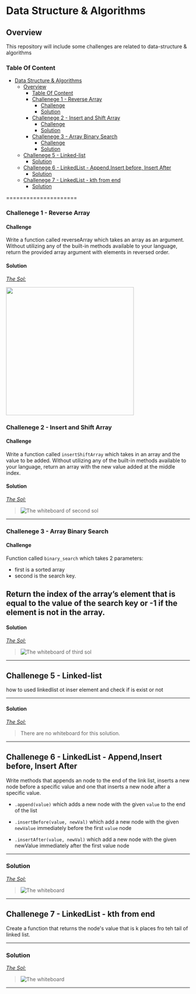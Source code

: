 # Data Structure & Algorithms

## Overview

This repository will include some challenges are related to data-structure & algorithms

### Table Of Content
  
- [Data Structure & Algorithms](#data-structure--algorithms)
  - [Overview](#overview)
    - [Table Of Content](#table-of-content)
    - [Challenege 1 - Reverse Array](#challenege-1---reverse-array)
      - [Challenge](#challenge)
      - [Solution](#solution)
    - [Challenege 2 - Insert and Shift Array](#challenege-2---insert-and-shift-array)
      - [Challenge](#challenge-1)
      - [Solution](#solution-1)
    - [Challenege 3 - Array Binary Search](#challenege-3---array-binary-search)
      - [Challenge](#challenge-2)
      - [Solution](#solution-2)
  - [Challenege 5 - Linked-list](#challenege-5---linked-list)
      - [Solution](#solution-3)
  - [Challenege 6 - LinkedList - Append,Insert before, Insert After](#challenege-6---linkedlist---appendinsert-before-insert-after)
    - [Solution](#solution-4)
  - [Challenege 7 - LinkedList - kth from end](#challenege-7---linkedlist---kth-from-end)
    - [Solution](#solution-5)

=====================

<a id="reverse-array"></a>

### Challenege 1 - Reverse Array

#### Challenge

Write a function called reverseArray which takes an array as an argument. Without utilizing any of the built-in methods available to your language, return the provided array argument with elements in reversed order.

#### Solution

*[The Sol:](/array-reverse/README.md)*

<img src="./array-reverse/array-reverse.png" style="width: 350px;">

<a id="insert-shift-array"></a>

### Challenege 2 - Insert and Shift Array

#### Challenge

Write a function called ```insertShiftArray``` which takes in an array and the value to be added. Without utilizing any of the built-in methods available to your language, return an array with the new value added at the middle index.

#### Solution

*[The Sol:](/array-insert-shift/README.md)*

  >![The whiteboard of second sol](./array-insert-shift/array-insert-shift.jpg)

---

<a id="array-binary-search"></a>

### Challenege 3 - Array Binary Search

#### Challenge

Function called `binary_search`
 which takes 2 parameters:

- first is a sorted array
- second is the search key.

Return the index of the array’s element that is equal to the value of the search key
     or -1 if the element is not in the array.
---

#### Solution

*[The Sol:](./array-binary-search/README.md)*

  >![The whiteboard of third sol](./array-binary-search/array-binary-search.jpg)

---

<a id="linked-list-insertion"></a>

## Challenege 5 - Linked-list

how to used linkedlist ot inser element and check if is exist or not

---

#### Solution

*[The Sol:](./linked-list/README.md)*

> There are no whiteboard for this solution.

---

## Challenege 6 - LinkedList - Append,Insert before, Insert After

Write methods that appends an node to the end of the link list, inserts a new node before a specific value and one that inserts a new node after a specific value.

- `.append(value)` which adds a new node with the given `value` to the end of the list

- `.insertBefore(value, newVal)` which add a new node with the given `newValue` immediately before the first `value` node

- `.insertAfter(value, newVal)` which add a new node with the given newValue immediately after the first value node

---

### Solution

*[The Sol:](./linked-list-insertion/README.md)*

  >![The whiteboard ](./linked-list-insertion/linked-list-insertion.jpg)

---

## Challenege 7 - LinkedList - kth from end

Create a  function that returns the node's value that is k places fro teh tail of linked list.

---

### Solution

*[The Sol:](./linkedlist-kth/README.md)*

  >![The whiteboard ](./linkedlist-kth/linkedlist_kth.jpg)

---
